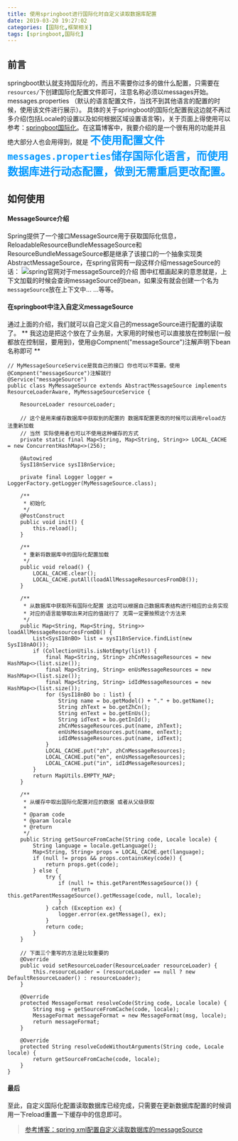 ```yaml
---
title: 使用springboot进行国际化时自定义读取数据库配置
date: 2019-03-20 19:27:02
categories: [国际化,框架相关]
tags: [springboot,国际化]
---
```

## 前言
springboot默认就支持国际化的，而且不需要你过多的做什么配置，只需要在`resources/`下创建国际化配置文件即可，注意名称必须以messages开始。 messages.properties （默认的语言配置文件，当找不到其他语言的配置的时候，使用该文件进行展示）。 具体的关于springboot的国际化配置我这边就不再过多介绍(包括Locale的设置以及如何根据区域设置语言等)，关于页面上得使用可以参考：[springboot国际化](!https://www.baidu.com/s?word=springboot+%E5%9B%BD%E9%99%85%E5%8C%96)。在这篇博客中，我要介绍的是一个很有用的功能并且绝大部分人也会用得到，就是
<strong><font color=#0099ff size=5 face="黑体">不使用配置文件`messages.properties`储存国际化语言，而使用数据库进行动态配置，做到无需重启更改配置。</font></strong>
<!-- more -->
## 如何使用
#### MessageSource介绍
Spring提供了一个接口MessageSource用于获取国际化信息，ReloadableResourceBundleMessageSource和ResourceBundleMessageSource都是继承了该接口的一个抽象实现类AbstractMessageSource，在spring官网有一段这样介绍messageSource的话：
![spring官网对于messageSource的介绍](https://img-blog.csdn.net/20180116154941287?watermark/2/text/aHR0cDovL2Jsb2cuY3Nkbi5uZXQvdTAxNDcyMTEzMQ==/font/5a6L5L2T/fontsize/400/fill/I0JBQkFCMA==/dissolve/70/gravity/SouthEast "spring官网对于messageSource的介绍")
图中红框画起来的意思就是，上下文加载的时候会查询messageSource的bean，如果没有就会创建一个名为`messageSource`放在上下文中... ...等等。
#### 在springboot中注入自定义messageSource
通过上面的介绍，我们就可以自己定义自己的messageSource进行配置的读取了。
 ** 我这边是把这个放在了业务层，大家用的时候也可以直接放在控制层(一般都放在控制层，要用到)，使用@Compnent("messageSource")注解声明下bean名称即可 **
 ```
 // MyMessageSourceService是我自己的接口 你也可以不需要。使用@Compnent("messageSource")注解就行
 @Service("messageSource")
 public class MyMessageSource extends AbstractMessageSource implements ResourceLoaderAware, MyMessageSourceService {

     ResourceLoader resourceLoader;

     // 这个是用来缓存数据库中获取到的配置的 数据库配置更改的时候可以调用reload方法重新加载
     // 当然 实际使用者也可以不使用这种缓存的方式
     private static final Map<String, Map<String, String>> LOCAL_CACHE = new ConcurrentHashMap<>(256);

     @Autowired
     SysI18nService sysI18nService;

     private final Logger logger = LoggerFactory.getLogger(MyMessageSource.class);

     /**
      * 初始化
      */
     @PostConstruct
     public void init() {
         this.reload();
     }

     /**
      * 重新将数据库中的国际化配置加载
      */
     public void reload() {
         LOCAL_CACHE.clear();
         LOCAL_CACHE.putAll(loadAllMessageResourcesFromDB());
     }

     /**
      * 从数据库中获取所有国际化配置 这边可以根据自己数据库表结构进行相应的业务实现
      * 对应的语言能够取出来对应的值就行了 无需一定要按照这个方法来
      */
     public Map<String, Map<String, String>> loadAllMessageResourcesFromDB() {
         List<SysI18nBO> list = sysI18nService.findList(new SysI18nAO());
         if (CollectionUtils.isNotEmpty(list)) {
             final Map<String, String> zhCnMessageResources = new HashMap<>(list.size());
             final Map<String, String> enUsMessageResources = new HashMap<>(list.size());
             final Map<String, String> idIdMessageResources = new HashMap<>(list.size());
             for (SysI18nBO bo : list) {
                 String name = bo.getModel() + "." + bo.getName();
                 String zhText = bo.getZhCn();
                 String enText = bo.getEnUs();
                 String idText = bo.getInId();
                 zhCnMessageResources.put(name, zhText);
                 enUsMessageResources.put(name, enText);
                 idIdMessageResources.put(name, idText);
             }
             LOCAL_CACHE.put("zh", zhCnMessageResources);
             LOCAL_CACHE.put("en", enUsMessageResources);
             LOCAL_CACHE.put("in", idIdMessageResources);
         }
         return MapUtils.EMPTY_MAP;
     }

     /**
      * 从缓存中取出国际化配置对应的数据 或者从父级获取
      *
      * @param code
      * @param locale
      * @return
      */
     public String getSourceFromCache(String code, Locale locale) {
         String language = locale.getLanguage();
         Map<String, String> props = LOCAL_CACHE.get(language);
         if (null != props && props.containsKey(code)) {
             return props.get(code);
         } else {
             try {
                 if (null != this.getParentMessageSource()) {
                     return this.getParentMessageSource().getMessage(code, null, locale);
                 }
             } catch (Exception ex) {
                 logger.error(ex.getMessage(), ex);
             }
             return code;
         }
     }

     // 下面三个重写的方法是比较重要的
     @Override
     public void setResourceLoader(ResourceLoader resourceLoader) {
         this.resourceLoader = (resourceLoader == null ? new DefaultResourceLoader() : resourceLoader);
     }

     @Override
     protected MessageFormat resolveCode(String code, Locale locale) {
         String msg = getSourceFromCache(code, locale);
         MessageFormat messageFormat = new MessageFormat(msg, locale);
         return messageFormat;
     }

     @Override
     protected String resolveCodeWithoutArguments(String code, Locale locale) {
         return getSourceFromCache(code, locale);
     }
 }
 ```
#### 最后
 至此，自定义国际化配置读取数据库已经完成，只需要在更新数据库配置的时候调用一下reload重置一下缓存中的信息即可。
 > [参考博客：spring xml配置自定义读取数据库的messageSource](!https://blog.csdn.net/u014721131/article/details/79075802)
